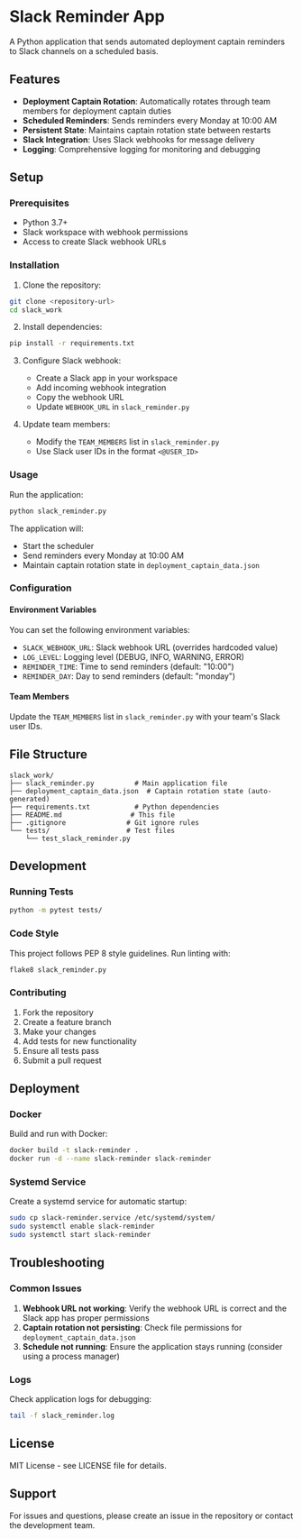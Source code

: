 # Slack Reminder App

A Python application that sends automated deployment captain reminders to Slack channels on a scheduled basis.

## Features

- **Deployment Captain Rotation**: Automatically rotates through team members for deployment captain duties
- **Scheduled Reminders**: Sends reminders every Monday at 10:00 AM
- **Persistent State**: Maintains captain rotation state between restarts
- **Slack Integration**: Uses Slack webhooks for message delivery
- **Logging**: Comprehensive logging for monitoring and debugging

## Setup

### Prerequisites

- Python 3.7+
- Slack workspace with webhook permissions
- Access to create Slack webhook URLs

### Installation

1. Clone the repository:
```bash
git clone <repository-url>
cd slack_work
```

2. Install dependencies:
```bash
pip install -r requirements.txt
```

3. Configure Slack webhook:
   - Create a Slack app in your workspace
   - Add incoming webhook integration
   - Copy the webhook URL
   - Update `WEBHOOK_URL` in `slack_reminder.py`

4. Update team members:
   - Modify the `TEAM_MEMBERS` list in `slack_reminder.py`
   - Use Slack user IDs in the format `<@USER_ID>`

### Usage

Run the application:
```bash
python slack_reminder.py
```

The application will:
- Start the scheduler
- Send reminders every Monday at 10:00 AM
- Maintain captain rotation state in `deployment_captain_data.json`

### Configuration

#### Environment Variables

You can set the following environment variables:

- `SLACK_WEBHOOK_URL`: Slack webhook URL (overrides hardcoded value)
- `LOG_LEVEL`: Logging level (DEBUG, INFO, WARNING, ERROR)
- `REMINDER_TIME`: Time to send reminders (default: "10:00")
- `REMINDER_DAY`: Day to send reminders (default: "monday")

#### Team Members

Update the `TEAM_MEMBERS` list in `slack_reminder.py` with your team's Slack user IDs.

## File Structure

```
slack_work/
├── slack_reminder.py          # Main application file
├── deployment_captain_data.json  # Captain rotation state (auto-generated)
├── requirements.txt           # Python dependencies
├── README.md                 # This file
├── .gitignore               # Git ignore rules
└── tests/                   # Test files
    └── test_slack_reminder.py
```

## Development

### Running Tests

```bash
python -m pytest tests/
```

### Code Style

This project follows PEP 8 style guidelines. Run linting with:

```bash
flake8 slack_reminder.py
```

### Contributing

1. Fork the repository
2. Create a feature branch
3. Make your changes
4. Add tests for new functionality
5. Ensure all tests pass
6. Submit a pull request

## Deployment

### Docker

Build and run with Docker:

```bash
docker build -t slack-reminder .
docker run -d --name slack-reminder slack-reminder
```

### Systemd Service

Create a systemd service for automatic startup:

```bash
sudo cp slack-reminder.service /etc/systemd/system/
sudo systemctl enable slack-reminder
sudo systemctl start slack-reminder
```

## Troubleshooting

### Common Issues

1. **Webhook URL not working**: Verify the webhook URL is correct and the Slack app has proper permissions
2. **Captain rotation not persisting**: Check file permissions for `deployment_captain_data.json`
3. **Schedule not running**: Ensure the application stays running (consider using a process manager)

### Logs

Check application logs for debugging:
```bash
tail -f slack_reminder.log
```

## License

MIT License - see LICENSE file for details.

## Support

For issues and questions, please create an issue in the repository or contact the development team.
